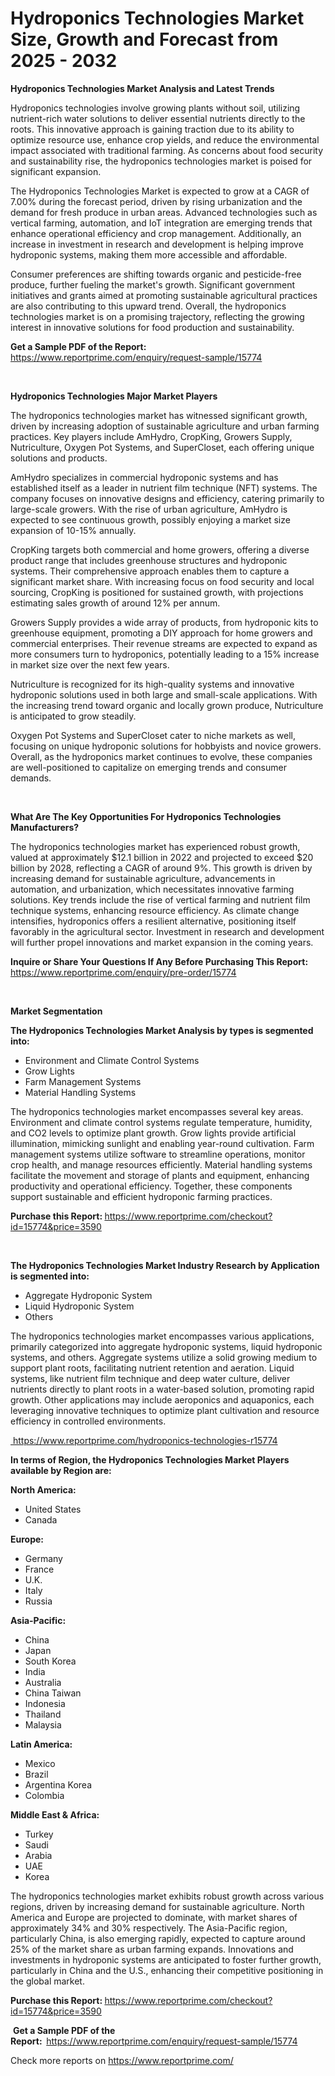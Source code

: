 <p><h1>Hydroponics Technologies Market Size, Growth and Forecast from 2025 - 2032</h1></p><p><strong>Hydroponics Technologies Market Analysis and Latest Trends</strong></p>
<p><p>Hydroponics technologies involve growing plants without soil, utilizing nutrient-rich water solutions to deliver essential nutrients directly to the roots. This innovative approach is gaining traction due to its ability to optimize resource use, enhance crop yields, and reduce the environmental impact associated with traditional farming. As concerns about food security and sustainability rise, the hydroponics technologies market is poised for significant expansion.</p><p>The Hydroponics Technologies Market is expected to grow at a CAGR of 7.00% during the forecast period, driven by rising urbanization and the demand for fresh produce in urban areas. Advanced technologies such as vertical farming, automation, and IoT integration are emerging trends that enhance operational efficiency and crop management. Additionally, an increase in investment in research and development is helping improve hydroponic systems, making them more accessible and affordable.</p><p>Consumer preferences are shifting towards organic and pesticide-free produce, further fueling the market's growth. Significant government initiatives and grants aimed at promoting sustainable agricultural practices are also contributing to this upward trend. Overall, the hydroponics technologies market is on a promising trajectory, reflecting the growing interest in innovative solutions for food production and sustainability.</p></p>
<p><strong>Get a Sample PDF of the Report:&nbsp;</strong> <a href="https://www.reportprime.com/enquiry/request-sample/15774?utm_campaign=2633&utm_medium=2&utm_source=Github&utm_content=ia&utm_term=20032025&utm_id=hydroponics-technologies">https://www.reportprime.com/enquiry/request-sample/15774</a></p>
<p>&nbsp;</p>
<p><strong>Hydroponics Technologies Major Market Players</strong></p>
<p><p>The hydroponics technologies market has witnessed significant growth, driven by increasing adoption of sustainable agriculture and urban farming practices. Key players include AmHydro, CropKing, Growers Supply, Nutriculture, Oxygen Pot Systems, and SuperCloset, each offering unique solutions and products.</p><p>AmHydro specializes in commercial hydroponic systems and has established itself as a leader in nutrient film technique (NFT) systems. The company focuses on innovative designs and efficiency, catering primarily to large-scale growers. With the rise of urban agriculture, AmHydro is expected to see continuous growth, possibly enjoying a market size expansion of 10-15% annually.</p><p>CropKing targets both commercial and home growers, offering a diverse product range that includes greenhouse structures and hydroponic systems. Their comprehensive approach enables them to capture a significant market share. With increasing focus on food security and local sourcing, CropKing is positioned for sustained growth, with projections estimating sales growth of around 12% per annum.</p><p>Growers Supply provides a wide array of products, from hydroponic kits to greenhouse equipment, promoting a DIY approach for home growers and commercial enterprises. Their revenue streams are expected to expand as more consumers turn to hydroponics, potentially leading to a 15% increase in market size over the next few years.</p><p>Nutriculture is recognized for its high-quality systems and innovative hydroponic solutions used in both large and small-scale applications. With the increasing trend toward organic and locally grown produce, Nutriculture is anticipated to grow steadily.</p><p>Oxygen Pot Systems and SuperCloset cater to niche markets as well, focusing on unique hydroponic solutions for hobbyists and novice growers. Overall, as the hydroponics market continues to evolve, these companies are well-positioned to capitalize on emerging trends and consumer demands.</p></p>
<p>&nbsp;</p>
<p><strong>What Are The Key Opportunities For Hydroponics Technologies Manufacturers?</strong></p>
<p><p>The hydroponics technologies market has experienced robust growth, valued at approximately $12.1 billion in 2022 and projected to exceed $20 billion by 2028, reflecting a CAGR of around 9%. This growth is driven by increasing demand for sustainable agriculture, advancements in automation, and urbanization, which necessitates innovative farming solutions. Key trends include the rise of vertical farming and nutrient film technique systems, enhancing resource efficiency. As climate change intensifies, hydroponics offers a resilient alternative, positioning itself favorably in the agricultural sector. Investment in research and development will further propel innovations and market expansion in the coming years.</p></p>
<p><strong>Inquire or Share Your Questions If Any Before Purchasing This Report:</strong> <a href="https://www.reportprime.com/enquiry/pre-order/15774?utm_campaign=2633&utm_medium=2&utm_source=Github&utm_content=ia&utm_term=20032025&utm_id=hydroponics-technologies">https://www.reportprime.com/enquiry/pre-order/15774</a></p>
<p>&nbsp;</p>
<p><strong>Market Segmentation</strong></p>
<p><strong>The Hydroponics Technologies Market Analysis by types is segmented into:</strong></p>
<p><ul><li>Environment and Climate Control Systems</li><li>Grow Lights</li><li>Farm Management Systems</li><li>Material Handling Systems</li></ul></p>
<p><p>The hydroponics technologies market encompasses several key areas. Environment and climate control systems regulate temperature, humidity, and CO2 levels to optimize plant growth. Grow lights provide artificial illumination, mimicking sunlight and enabling year-round cultivation. Farm management systems utilize software to streamline operations, monitor crop health, and manage resources efficiently. Material handling systems facilitate the movement and storage of plants and equipment, enhancing productivity and operational efficiency. Together, these components support sustainable and efficient hydroponic farming practices.</p></p>
<p><strong>Purchase this Report:&nbsp;</strong><a href="https://www.reportprime.com/checkout?id=15774&price=3590&utm_campaign=2633&utm_medium=2&utm_source=Github&utm_content=ia&utm_term=20032025&utm_id=hydroponics-technologies">https://www.reportprime.com/checkout?id=15774&price=3590</a></p>
<p>&nbsp;</p>
<p><strong>The Hydroponics Technologies Market Industry Research by Application is segmented into:</strong></p>
<p><ul><li>Aggregate Hydroponic System</li><li>Liquid Hydroponic System</li><li>Others</li></ul></p>
<p><p>The hydroponics technologies market encompasses various applications, primarily categorized into aggregate hydroponic systems, liquid hydroponic systems, and others. Aggregate systems utilize a solid growing medium to support plant roots, facilitating nutrient retention and aeration. Liquid systems, like nutrient film technique and deep water culture, deliver nutrients directly to plant roots in a water-based solution, promoting rapid growth. Other applications may include aeroponics and aquaponics, each leveraging innovative techniques to optimize plant cultivation and resource efficiency in controlled environments.</p></p>
<p><a href="https://www.reportprime.com/hydroponics-technologies-r15774?utm_campaign=2633&utm_medium=2&utm_source=Github&utm_content=ia&utm_term=20032025&utm_id=hydroponics-technologies">&nbsp;https://www.reportprime.com/hydroponics-technologies-r15774</a></p>
<p><strong>In terms of Region, the Hydroponics Technologies Market Players available by Region are:</strong></p>
<p>
    <p> <strong> North America: </strong>
        <ul>
            <li>United States</li>
            <li>Canada</li>
        </ul>
        </p> 
    <p> <strong> Europe: </strong>
        <ul>
            <li>Germany</li>
            <li>France</li>
            <li>U.K.</li>
            <li>Italy</li>
            <li>Russia</li>
        </ul>
        </p> 
    <p> <strong> Asia-Pacific: </strong>
        <ul>
            <li>China</li>
            <li>Japan</li>
            <li>South Korea</li>
            <li>India</li>
            <li>Australia</li>
            <li>China Taiwan</li>
            <li>Indonesia</li>
            <li>Thailand</li>
            <li>Malaysia</li>
        </ul>
        </p> 
    <p> <strong> Latin America: </strong>
        <ul>
            <li>Mexico</li>
            <li>Brazil</li>
            <li>Argentina Korea</li>
            <li>Colombia</li>
        </ul>
        </p> 
    <p> <strong> Middle East & Africa: </strong>
        <ul>
            <li>Turkey</li>
            <li>Saudi</li>
            <li>Arabia</li>
            <li>UAE</li>
            <li>Korea</li>
        </ul>
    </p>
    </p>
<p><p>The hydroponics technologies market exhibits robust growth across various regions, driven by increasing demand for sustainable agriculture. North America and Europe are projected to dominate, with market shares of approximately 34% and 30% respectively. The Asia-Pacific region, particularly China, is also emerging rapidly, expected to capture around 25% of the market share as urban farming expands. Innovations and investments in hydroponic systems are anticipated to foster further growth, particularly in China and the U.S., enhancing their competitive positioning in the global market.</p></p>
<p><strong>Purchase this Report: </strong><a href="https://www.reportprime.com/checkout?id=15774&price=3590&utm_campaign=2633&utm_medium=2&utm_source=Github&utm_content=ia&utm_term=20032025&utm_id=hydroponics-technologies">https://www.reportprime.com/checkout?id=15774&price=3590</a></p>
<p>&nbsp;<strong>Get a Sample PDF of the Report:&nbsp;&nbsp;</strong><a href="https://www.reportprime.com/enquiry/request-sample/15774?utm_campaign=2633&utm_medium=2&utm_source=Github&utm_content=ia&utm_term=20032025&utm_id=hydroponics-technologies">https://www.reportprime.com/enquiry/request-sample/15774</a></p>
<p><strong></strong></p>
<p>Check more reports on <a href="https://www.reportprime.com/?utm_campaign=2633&utm_medium=2&utm_source=Github&utm_content=ia&utm_term=20032025&utm_id=hydroponics-technologies">https://www.reportprime.com/</a></p>